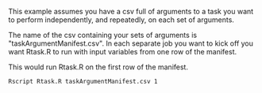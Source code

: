 This example assumes you have a csv full of arguments to a task you want to perform independently, and repeatedly, on each set of arguments.


The name of the csv containing your sets of arguments is "taskArgumentManifest.csv".  In each separate job you want to kick off you want Rtask.R to run with input variables from one row of the manifest.

This would run Rtask.R on the first row of the manifest. 
```
Rscript Rtask.R taskArgumentManifest.csv 1
```
